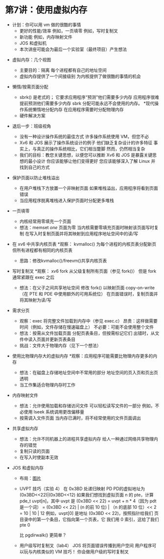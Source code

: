 第7讲：使用虚拟内存
==

* 计划：你可以用 vm 做的很酷的事情
  - 更好的性能/效率
    例如，一页填零
	  例如，写时复制叉
  - 新功能
    例如，内存映射文件
  - JOS 和虚拟机
  - 本次讲座可能会为最后一个实验室（最终项目）产生想法
  

<!--
  隔离：带墙的图片

  返回用户空间，直到我们遇到第一个系统调用
    然后切换到日期作业
	
  日期系统调用作业
    指出一些墙：
	  U/K 位
        用户不能执行特权指令
		用户只能通过系统调用进入内核
	    只有内核可以加载 cr3
	  页表
	    内核页面上没有 U 位
	  但也分享一下：
	    内核可以读/写用户内存
	    需要内核检查系统调用的参数
-->

* 虚拟内存：几个视图
  * 主要目的：隔离
    每个进程都有自己的地址空间
  * 虚拟内存提供了一个间接级别
    为内核提供了做很酷的事情的机会

* 懒惰/按需页面分配
  * sbrk() 是老式的；
    它要求应用程序“预测”他们需要多少内存
	  应用程序很难提前预测他们需要多少内存
	  sbrk 分配可能永远不会使用的内存。
    *现代操作系统懒惰地分配内存
    在应用程序需要时分配物理内存
  * 硬件解决方案
    <!---
	  绘制地址空间的 xv6 用户部分 
	  演示解决方案；trap.c 中映射页面之前的断点
      解释页面错误
	  -->

<!--
	xv6 内存布局讨论
	
  用户虚拟地址从零开始
    当然用户 va 0 映射到每个进程的不同 pa
  2GB 用于用户堆连续增长
    但不需要有连续的物理内存——没有碎片问题
  内核和用户映射——易于切换系统调用、中断
  内核映射到所有进程的同一位置
    简化进程之间的切换
  内核易于读写用户内存
    使用用户地址，例如 sys 调用参数
  内核易于读写物理内存
    pa x 映射到 va x+0x80000000
    我们很快就会在操作页表时看到这一点
	
  跛脚部分：用户堆栈
    还有，initcode 和 date（不同的 AS 布局）
	但方便检查地址是否有效（va < p->size）
	
  为什么内核使用vm？
-->

* 退后一步：班级视角
  - 没有一种设计操作系统的最佳方式
    许多操作系统使用 VM，但您不必
  - Xv6 和 JOS 展示了操作系统设计的例子
    他们缺乏复杂设计的许多特征
    事实上，与真正的操作系统相比，它们相当蹩脚
	  然而，仍然相当复杂
  - 我们的目标：教您关键思想，以便您可以推断
    Xv6 和 JOS 是暴露关键思想的最小设计
	  你应该能够让他们变得更好
	  您应该能够深入了解 Linux 并找到自己的方式

* 保护页面以防止堆栈溢出
  * 在用户堆栈下方放置一个非映射页面
    如果堆栈溢出，应用程序将看到页面错误
  * 当应用程序脱离堆栈进入保护页面时分配更多堆栈 
    <!---
	  绘制地址空间的 xv6 用户部分 
      用 -O 编译，这样编译器就不会优化尾递归
	  演示堆栈溢出 
        在 g 处设置断点
  	    运行堆栈溢出 
	    看看 $esp
	    在 qemu 控制台查看 pg 信息
	    笔记页没有 U 位
	  -->

* 一页填零
  * 内核经常用零填充一个页面
  * 想法：memset *one* 页面为零
    当内核需要零填充页面时映射该页面写时复制
    在写入时复制页面并将其映射到应用程序地址空间中的读/写

* 在 xv6 中共享内核页表
  *观察：
    kvmalloc() 为每个进程的内核页表分配新页
    但所有进程都有相同的内核页表
  * 思路：修改kvmalloc()/freevm()共享内核页表
    <!---
	  演示 HWKVM
	  -->

* 写时复制叉
  *观察：
    xv6 fork 从父级复制所有页面（参见 fork()）
    但是 fork 通常紧跟在 exec 之后
  * 想法：在父子之间共享地址空间
    修改 fork() 以映射页面 copy-on-write（在 PTE 和 PDE 中使用额外的可用系统位）
    在页面错误时，复制页面并将其映射为读/写

* 需求分页
  * 观察：exec 将完整文件加载到内存中（参见 exec.c）
    昂贵：这样做需要时间（例如，文件存储在慢速磁盘上）
    不必要：可能不会使用整个文件
  * 想法：按需从文件加载页面
    分配页表条目，但按需标记它们
    出错时，从文件中读入页面并更新页表条目
  * 挑战：文件大于物理内存（见下一个想法）

* 使用比物理内存大的虚拟内存
  *观察：应用程序可能需要比物理内存更多的内存
  * 想法：在磁盘上存储地址空间中不常用的部分
    地址空间的页入页和页出页透明
  * 当工作集适合物理内存时工作

* 内存映射文件
  * 想法：允许使用加载和存储访问文件
    可以轻松读写文件的一部分
    例如，不必使用 lseek 系统调用更改偏移量
  * 按需调入文件页面
    当内存已满时，将不经常使用的文件页面调出

* 共享虚拟内存
  * 想法：允许不同机器上的进程共享虚拟内存
    给人一种通过网络共享物理内存的错觉
  * 复制只读的页面
  * 在写入时使副本无效
  
* JOS 和虚拟内存
  * 布局：[图片](l-josmem.html)

  * UVPT 技巧（实验 4）
    在 0x3BD 处递归映射 PD
      PD的虚拟地址为(0x3BD<<22)|(0x3BD<<12)
    如果我们想找到虚拟页面 n 的 pte，计算
		pde_t uvpt[n]，其中 uvpt 是 (0x3BD << 22) 
        = uvpt + n * 4（因为 pdt 是一个词）
	    = (0x3BD << 22) | (n 的前 10 位) | （n 的底部 10 位）<< 2
		= 10 | 10 | 12
    例如，uvpt[0] 是地址 (0x3BD << 22)，按照指针给我们
	  页目录中的第一个条目，它指向第一个页表，它
	  我们用 0 索引，这给了我们 pte 0

    比 pgdirwalk() 更简单？
    
  * 用户级写时复制叉（lab4）
    JOS 将页面错误传播到用户空间
    用户程序可以玩与内核类似的 VM 技巧！
    你会做用户级的写时复制叉